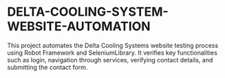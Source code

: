# DELTA-COOLING-SYSTEM-WEBSITE-AUTOMATION
This project automates the Delta Cooling Systems website testing process using Robot Framework and SeleniumLibrary. It verifies key functionalities such as login, navigation through services, verifying contact details, and submitting the contact form.
